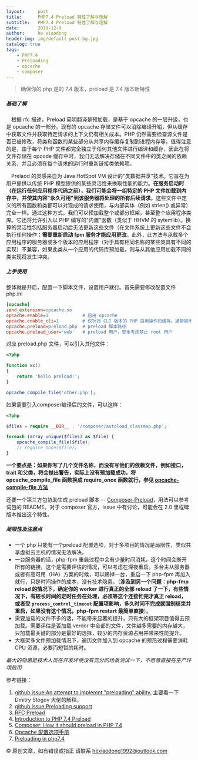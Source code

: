 ```yaml
---
layout:     post
title:      PHP7.4 Preload 特性了解与理解
subtitle:   PHP7.4 Preload 特性了解与理解
date:       2019-12-9
author:     he xiaodong
header-img: img/default-post-bg.jpg
catalog: true
tags:
    - PHP7.4
    - Preloading
    - opcache
    - composer
---
```


> 确保你的 php 是的 7.4 版本，preload 是 7.4 版本新特性

##### 基础了解
&ensp;&ensp;根据 rfc 描述，Preload 简明翻译是预加载，是基于 opcache 的一层升级，也是 opcache 的一部分。现有的 opcache 存储文件可以消除编译开销，但从缓存中获取文件并获取特定请求的上下文仍有相关成本。PHP 仍然需要检查源文件是否已被修改，将类和函数的某些部分从共享内存缓存复制到进程内存等。值得注意的是，由于每个 PHP 文件都完全独立于任何其他文件进行编译和缓存，因此在将文件存储在 opcode 缓存中时，我们无法解决存储在不同文件中的类之间的依赖关系，并且必须在每个请求的运行时重新链接类依赖项。

&ensp;&ensp;Prelaod 的灵感来自为 Java HotSpot VM 设计的"类数据共享"技术。它旨在为用户提供以传统 PHP 模型提供的某些灵活性来换取性能的能力。**在服务启动时（在运行任何应用程序代码之前），我们可能会将一组特定的 PHP 文件加载到内存中，并使其内容"永久可用"到该服务器将处理的所有后续请求**。这些文件中定义的所有函数和类都可以对现成的请求使用，与内部实体（例如 strlen() 或异常）完全一样。通过这种方式，我们可以预加载整个或部分框架，甚至整个应用程序类库。它还将允许引入以 PHP 编写的"内置"函数（类似于 HHVM 的 sytemlib）。换算的灵活性包括服务器启动后无法更新这些文件（在文件系统上更新这些文件不会执行任何操作；**需要重新启动 fpm 服务才能应用更改**。此外，此方法与承载多个应用程序的服务器或多个版本的应用程序（对于具有相同名称的某些类具有不同的实现）不兼容，如果此类从一个应用的代码库预加载，则与从其他应用加载不同的类实现将发生冲突。

##### 上手使用
整体就是开启，配置一下脚本文件，设置用户就行。首先需要修改配置文件 php.ini
```ini
[opcache]
zend_extension=opcache.so
opcache.enable=1             # 启用 opcache
opcache.enable_cli=1         # 仅针对 CLI 版本的 PHP 启用操作码缓存。通常被用来测试和调试。
opcache.preload=preload.php  # preload 脚本路径
opcache.preload_user='web'   # preload 用户，安全考虑禁止 root 用户
```

对应 preload.php 文件，可以引入其他文件：

```php
<?php

function xx()
{
    return 'hello preload!';
}

opcache_compile_file('other.php');
```

如果需要引入composer编译后的文件，可以这样：

```php
<?php

$files = require __DIR__ . '/composer/autoload_classmap.php';

foreach (array_unique($files) as $file) {
    opcache_compile_file($file);
    // require_once($file);
}
```

**一个要点是：如果你写了几个文件名称，而没有写他们的依赖文件，例如接口，trait 和父类，将会抛出警告，实际上没有预加载成功，将 opcache_compile_file 函数换成 require_once 函数就行，参见 [opcache-compile-file 方法](https://www.php.net/manual/en/function.opcache-compile-file.php)**

还要一个第三方包协助生成 preload 脚本 -- [Composer-Preload](https://github.com/Ayesh/Composer-Preload)，用法可以参考词包的 README。对于 composer 官方，issue 中有讨论，可能会在 2.0 里程碑版本推出这个特性。

##### 局限性及注意点
- 一个 php 只能有一个preload 配置选项，对于多项目的情况是局限性，类似共享虚拟云主机的情况无法解决。
- 一台服务器的话，php-fpm 重启过程中会有少量时间消耗，这个时间会断开所有的链接，这个是需要评估的情况，可以考虑在深夜重启。多台主从服务器或者有高可用（HA）方案的时候，可以踢掉一台，重启一下 php-fpm 再加入就行，只是时间操作的成本，没有技术隐患。（**涉及到另一个问题：php-fmp reload 的情况下，确定你的 worker 进行真正的全部 reload 了一下，有些情况下，有较长时间的定时任务在处理，必须等这个连接忙完才真正 reload，或者受 `process_control_timeout` 配置项影响，多久时间不完成就强制结束并重启，如果没有这个情况，php-fpm restart 最简单直接**）。
- 需要加载的文件不多的话，不能带来显著的提升，只有大的框架项目值得去预加载。需要评估是否加载 verdor 中全部的文件，文件越多需要的内存越大，只加载最关键的部分是最好的选择，较少的内存资源占用并带来性能提升。
- 大框架多文件预加载情况下，遍历文件加入到 opcache 的预热过程需要消耗 CPU 资源，必要而短暂的耗时。

*最大的隐患是技术人员在开发环境没有充分的场景测试一下，不愿意直接在生产环境启用*



参考链接：
1. [github issue:An attempt to implemnt "preloading" ability.](https://github.com/php/php-src/pull/3538) 主要看一下 Dmitry Stogov 大佬的解释。
2. [github issue:Preloading support](https://github.com/composer/composer/issues/7777)
3. [RFC Preload](https://wiki.php.net/rfc/preload)
4. [Introduction to PHP 7.4 Preload](https://andrewdavis.me/post/introduction-to-php-7-4-preload/)
5. [Composer: How it should preload in PHP 7.4](https://medium.com/swlh/composer-how-it-should-preload-in-php-7-4-3f8d19fda40)
6. [Opcache 配置选项手册](https://www.php.net/manual/zh/opcache.configuration.php)
7. [Preloading in php7.4](https://stitcher.io/blog/preloading-in-php-74)

© 原创文章，如有错误或指正 请联系 hexiaodong1992@outlook.com 
